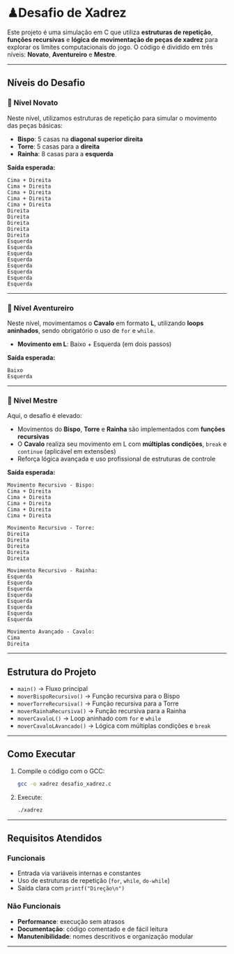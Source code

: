 # ♟Desafio de Xadrez

Este projeto é uma simulação em C que utiliza **estruturas de repetição**, **funções recursivas** e **lógica de movimentação de peças de xadrez** para explorar os limites computacionais do jogo. O código é dividido em três níveis: **Novato**, **Aventureiro** e **Mestre**.

---

## Níveis do Desafio

### 🏅 Nível Novato
Neste nível, utilizamos estruturas de repetição para simular o movimento das peças básicas:

- **Bispo**: 5 casas na **diagonal superior direita**  
- **Torre**: 5 casas para a **direita**  
- **Rainha**: 8 casas para a **esquerda**

**Saída esperada:**
```
Cima + Direita
Cima + Direita
Cima + Direita
Cima + Direita
Cima + Direita
Direita
Direita
Direita
Direita
Direita
Esquerda
Esquerda
Esquerda
Esquerda
Esquerda
Esquerda
Esquerda
Esquerda
```

---

### 🏅 Nível Aventureiro
Neste nível, movimentamos o **Cavalo** em formato **L**, utilizando **loops aninhados**, sendo obrigatório o uso de `for` e `while`.

- **Movimento em L**: Baixo + Esquerda (em dois passos)

**Saída esperada:**
```
Baixo
Esquerda
```

---

### 🥇 Nível Mestre
Aqui, o desafio é elevado:

- Movimentos do **Bispo**, **Torre** e **Rainha** são implementados com **funções recursivas**
- O **Cavalo** realiza seu movimento em L com **múltiplas condições**, `break` e `continue` (aplicável em extensões)
- Reforça lógica avançada e uso profissional de estruturas de controle

**Saída esperada:**
```
Movimento Recursivo - Bispo:
Cima + Direita
Cima + Direita
Cima + Direita
Cima + Direita
Cima + Direita

Movimento Recursivo - Torre:
Direita
Direita
Direita
Direita
Direita

Movimento Recursivo - Rainha:
Esquerda
Esquerda
Esquerda
Esquerda
Esquerda
Esquerda
Esquerda
Esquerda

Movimento Avançado - Cavalo:
Cima
Direita
```

---

## Estrutura do Projeto

- `main()` → Fluxo principal
- `moverBispoRecursivo()` → Função recursiva para o Bispo
- `moverTorreRecursiva()` → Função recursiva para a Torre
- `moverRainhaRecursiva()` → Função recursiva para a Rainha
- `moverCavaloL()` → Loop aninhado com `for` e `while`
- `moverCavaloLAvancado()` → Lógica com múltiplas condições e `break`

---

## Como Executar

1. Compile o código com o GCC:
   ```bash
   gcc -o xadrez desafio_xadrez.c
   ```

2. Execute:
   ```bash
   ./xadrez
   ```

---

## Requisitos Atendidos

### Funcionais
- Entrada via variáveis internas e constantes
- Uso de estruturas de repetição (`for`, `while`, `do-while`)
- Saída clara com `printf("Direção\n")`

### Não Funcionais
- **Performance**: execução sem atrasos
- **Documentação**: código comentado e de fácil leitura
- **Manutenibilidade**: nomes descritivos e organização modular

---
